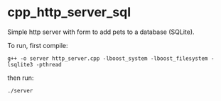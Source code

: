 # cpp_http_server_sql

Simple http server with form to add pets to a database (SQLite).

To run, first compile:

`g++ -o server http_server.cpp -lboost_system -lboost_filesystem -lsqlite3 -pthread`

then run:

`./server`